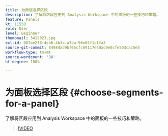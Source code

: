 ```yaml
---
title: 为面板选择区段
description: 了解将区段应用到 Analysis Workspace 中的面板的一些技巧和策略。
feature: Panels
kt: 11550
role: User
level: Beginner
thumbnail: 3412023.jpg
exl-id: 087ee2f8-4eb6-4b3a-a7aa-96e65f1c1fa3
source-git-commit: 84984ad9bf65cfc69117e40ac0e0cfe503cac5e5
workflow-type: tm+mt
source-wordcount: '38'
ht-degree: 100%

---
```


# 为面板选择区段 {#choose-segments-for-a-panel}

了解将区段应用到 Analysis Workspace 中的面板的一些技巧和策略。

>[!VIDEO](https://video.tv.adobe.com/v/3416217/?quality=12&learn=on&captions=chi_hans)
